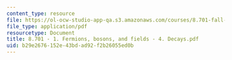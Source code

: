 ```yaml
---
content_type: resource
file: https://ol-ocw-studio-app-qa.s3.amazonaws.com/courses/8.701-fall-2020/8.701%20-%201.%20Fermions%2C%20bosons%2C%20and%20fields%20-%204.%20Decays.pdf
file_type: application/pdf
resourcetype: Document
title: 8.701 - 1. Fermions, bosons, and fields - 4. Decays.pdf
uid: b29e2676-152e-43bd-ad92-f2b26055ed0b
---
```

